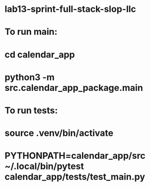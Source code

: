 # lab13-sprint-full-stack-slop-llc

# To run main:
# cd calendar_app
# python3 -m src.calendar_app_package.main


# To run tests:
# source .venv/bin/activate
# PYTHONPATH=calendar_app/src ~/.local/bin/pytest calendar_app/tests/test_main.py

